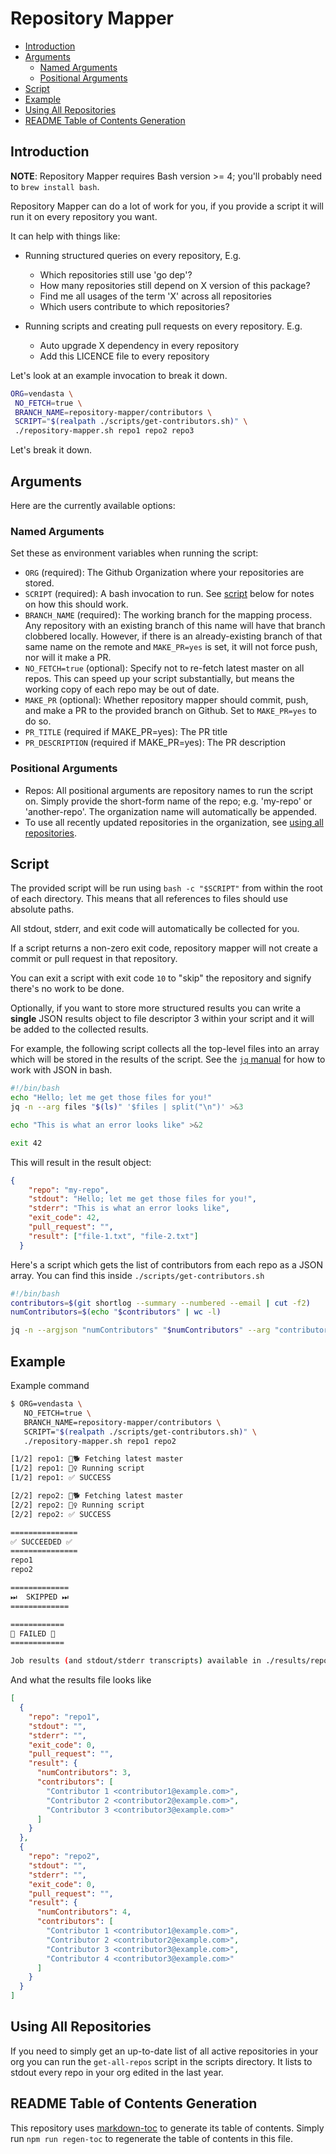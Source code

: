 # Repository Mapper

<!-- toc -->

- [Introduction](#introduction)
- [Arguments](#arguments)
  * [Named Arguments](#named-arguments)
  * [Positional Arguments](#positional-arguments)
- [Script](#script)
- [Example](#example)
- [Using All Repositories](#using-all-repositories)
- [README Table of Contents Generation](#readme-table-of-contents-generation)

<!-- tocstop -->

## Introduction

**NOTE**: Repository Mapper requires Bash version >= 4; you'll probably need to `brew install bash`.

Repository Mapper can do a lot of work for you, if you provide a script it will run it on every repository you want.

It can help with things like:

* Running structured queries on every repository, E.g.
  - Which repositories still use 'go dep'?
  - How many repositories still depend on X version of this package?
  - Find me all usages of the term 'X' across all repositories
  - Which users contribute to which repositories?

* Running scripts and creating pull requests on every repository. E.g.
  - Auto upgrade X dependency in every repository
  - Add this LICENCE file to every repository

Let's look at an example invocation to break it down.

```bash
ORG=vendasta \
 NO_FETCH=true \
 BRANCH_NAME=repository-mapper/contributors \
 SCRIPT="$(realpath ./scripts/get-contributors.sh)" \
 ./repository-mapper.sh repo1 repo2 repo3
```

Let's break it down.

## Arguments

Here are the currently available options:

### Named Arguments

Set these as environment variables when running the script:

* `ORG` (required): The Github Organization where your repositories are stored.
* `SCRIPT` (required): A bash invocation to run. See [script](#script) below for notes on how this should work.
* `BRANCH_NAME` (required): The working branch for the mapping process. Any repository with an existing branch of this name will have that branch clobbered locally. However, if there is an already-existing branch of that same name on the remote and `MAKE_PR=yes` is set, it will not force push, nor will it make a PR.
* `NO_FETCH=true` (optional): Specify not to re-fetch latest master on all repos. This can speed up your script substantially, but means the working copy of each repo may be out of date.
* `MAKE_PR` (optional): Whether repository mapper should commit, push, and make a PR to the provided branch on Github. Set to `MAKE_PR=yes` to do so.
* `PR_TITLE` (required if MAKE_PR=yes): The PR title
* `PR_DESCRIPTION` (required if MAKE_PR=yes): The PR description

### Positional Arguments

* Repos: All positional arguments are repository names to run the script on. Simply provide the short-form name of the repo; e.g. 'my-repo' or 'another-repo'. The organization name will automatically be appended.
* To use all recently updated repositories in the organization, see [using all repositories](#all-repositories).

## Script

The provided script will be run using `bash -c "$SCRIPT"` from within the root of each directory. This means that all references to files should use absolute paths.

All stdout, stderr, and exit code will automatically be collected for you.

If a script returns a non-zero exit code, repository mapper will not create a commit or pull request in that repository.

You can exit a script with exit code `10` to "skip" the repository and signify there's no work to be done.

Optionally, if you want to store more structured results you can write a **single** JSON results object to file descriptor 3 within your script and it will be added to the collected results.

For example, the following script collects all the top-level files into an array which will be stored in the results of the script. See the [`jq` manual](https://stedolan.github.io/jq/manual/v1.6/) for how to work with JSON in bash.

```bash
#!/bin/bash
echo "Hello; let me get those files for you!"
jq -n --arg files "$(ls)" '$files | split("\n")' >&3

echo "This is what an error looks like" >&2

exit 42
```

This will result in the result object:

```json
{
    "repo": "my-repo",
    "stdout": "Hello; let me get those files for you!",
    "stderr": "This is what an error looks like",
    "exit_code": 42,
    "pull_request": "",
    "result": ["file-1.txt", "file-2.txt"]
  }
```

Here's a script which gets the list of contributors from each repo as a JSON array. You can find this inside `./scripts/get-contributors.sh`

```bash
#!/bin/bash
contributors=$(git shortlog --summary --numbered --email | cut -f2)
numContributors=$(echo "$contributors" | wc -l)

jq -n --argjson "numContributors" "$numContributors" --arg "contributors" "$contributors" '{numContributors: $numContributors, contributors: $contributors | split("\n")}' >&3
```

## Example

Example command

```bash
$ ORG=vendasta \
   NO_FETCH=true \
   BRANCH_NAME=repository-mapper/contributors \
   SCRIPT="$(realpath ./scripts/get-contributors.sh)" \
   ./repository-mapper.sh repo1 repo2

[1/2] repo1: 🦴🐕 Fetching latest master
[1/2] repo1: 🏃‍♀️ Running script
[1/2] repo1: ✅ SUCCESS

[2/2] repo2: 🦴🐕 Fetching latest master
[2/2] repo2: 🏃‍♀️ Running script
[2/2] repo2: ✅ SUCCESS

===============
✅ SUCCEEDED ✅
===============
repo1
repo2

=============
⏭  SKIPPED ⏭
=============

============
🚨 FAILED 🚨
============

Job results (and stdout/stderr transcripts) available in ./results/repository-mapper/contributors.json
```

And what the results file looks like

```json
[
  {
    "repo": "repo1",
    "stdout": "",
    "stderr": "",
    "exit_code": 0,
    "pull_request": "",
    "result": {
      "numContributors": 3,
      "contributors": [
        "Contributor 1 <contributor1@example.com>",
        "Contributor 2 <contributor2@example.com>",
        "Contributor 3 <contributor3@example.com>"
      ]
    }
  },
  {
    "repo": "repo2",
    "stdout": "",
    "stderr": "",
    "exit_code": 0,
    "pull_request": "",
    "result": {
      "numContributors": 4,
      "contributors": [
        "Contributor 1 <contributor1@example.com>",
        "Contributor 2 <contributor2@example.com>",
        "Contributor 3 <contributor3@example.com>",
        "Contributor 4 <contributor3@example.com>"
      ]
    }
  }
]
```

## Using All Repositories

If you need to simply get an up-to-date list of all active repositories in your org you can run the `get-all-repos` script in the scripts directory. 
It lists to stdout every repo in your org edited in the last year.

## README Table of Contents Generation

This repository uses [markdown-toc](https://github.com/jonschlinkert/markdown-toc) to generate its table of contents. Simply run `npm run regen-toc` to regenerate the table of contents in this file.
